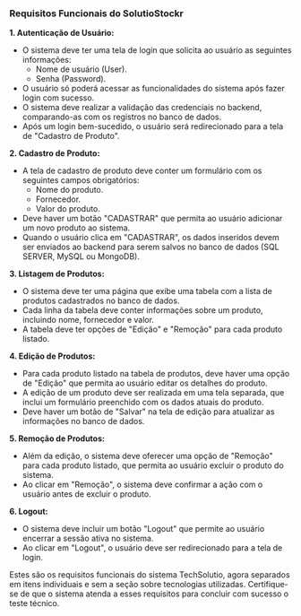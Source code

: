 
### Requisitos Funcionais do SolutioStockr

**1. Autenticação de Usuário:**

-   O sistema deve ter uma tela de login que solicita ao usuário as seguintes informações:
    -   Nome de usuário (User).
    -   Senha (Password).
-   O usuário só poderá acessar as funcionalidades do sistema após fazer login com sucesso.
-   O sistema deve realizar a validação das credenciais no backend, comparando-as com os registros no banco de dados.
-   Após um login bem-sucedido, o usuário será redirecionado para a tela de "Cadastro de Produto".

**2. Cadastro de Produto:**

-   A tela de cadastro de produto deve conter um formulário com os seguintes campos obrigatórios:
    -   Nome do produto.
    -   Fornecedor.
    -   Valor do produto.
-   Deve haver um botão "CADASTRAR" que permita ao usuário adicionar um novo produto ao sistema.
-   Quando o usuário clica em "CADASTRAR", os dados inseridos devem ser enviados ao backend para serem salvos no banco de dados (SQL SERVER, MySQL ou MongoDB).

**3. Listagem de Produtos:**

-   O sistema deve ter uma página que exibe uma tabela com a lista de produtos cadastrados no banco de dados.
-   Cada linha da tabela deve conter informações sobre um produto, incluindo nome, fornecedor e valor.
-   A tabela deve ter opções de "Edição" e "Remoção" para cada produto listado.

**4. Edição de Produtos:**

-   Para cada produto listado na tabela de produtos, deve haver uma opção de "Edição" que permita ao usuário editar os detalhes do produto.
-   A edição de um produto deve ser realizada em uma tela separada, que inclui um formulário preenchido com os dados atuais do produto.
-   Deve haver um botão de "Salvar" na tela de edição para atualizar as informações no banco de dados.

**5. Remoção de Produtos:**

-   Além da edição, o sistema deve oferecer uma opção de "Remoção" para cada produto listado, que permita ao usuário excluir o produto do sistema.
-   Ao clicar em "Remoção", o sistema deve confirmar a ação com o usuário antes de excluir o produto.

**6. Logout:**

-   O sistema deve incluir um botão "Logout" que permite ao usuário encerrar a sessão ativa no sistema.
-   Ao clicar em "Logout", o usuário deve ser redirecionado para a tela de login.

Estes são os requisitos funcionais do sistema TechSolutio, agora separados em itens individuais e sem a seção sobre tecnologias utilizadas. Certifique-se de que o sistema atenda a esses requisitos para concluir com sucesso o teste técnico.